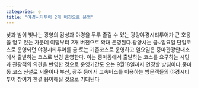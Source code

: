 ```yaml
---
categories: e
title: "야경시티투어 2개 버전으로 운영"
---
```

낮과 밤이 빛나는 광양의 감성과 야경을 두루 즐길 수 있는 광양야경시티투어가 큰 호응을 얻고 있는 가운데 이달부터 2개 버전으로 확대 운영된다.광양시는 금~일요일 단일코스로 운영되던 야경시티투어를 금·토는 기존코스로 운영하고 일요일은 중마관광안내소에서 출발하는 코스로 변경 운영한다. 이는 중마동에서 출발하는 코스를 요구하는 시민과 관광객의 의견을 반영한 것으로 운영기간도 오는 9월18일까지 연장할 방침이다.중마동 코스 신설로 서울이나 부산, 광주 등에서 고속버스를 이용하는 방문객들의 야경시티투어 참여가 한결 용이해질 것으로 기대된다